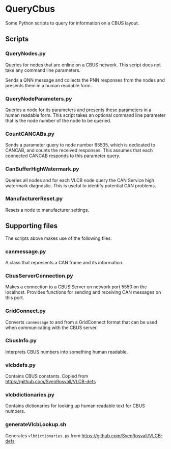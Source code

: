 # QueryCbus
Some Python scripts to query for information on a CBUS layout.

## Scripts

### QueryNodes.py
Queries for nodes that are online on a CBUS network. 
This script does not take any command line parameters.

Sends a QNN message and collects the PNN responses from the nodes and presents them
in a human readable form.

### QueryNodeParameters.py
Queries a node for its parameters and presents these parameters in a human readable
form.
This script takes an optional command line parameter that is the node number of
the node to be queried. 

### CountCANCABs.py
Sends a parameter query to node number 65535, which is dedicated to CANCAB,
and counts the received responses.
This assumes that each connected CANCAB responds to this parameter query.

### CanBufferHighWatermark.py
Queries all nodes and for each VLCB node query the CAN Service
high watermark diagnostic. 
This is useful to identify potential CAN problems.

### ManufacturerReset.py
Resets a node to manufacturer settings.

## Supporting files
The scripts above makes use of the following files:

### canmessage.py
A class that represents a CAN frame and its information.

### CbusServerConnection.py
Makes a connection to a CBUS Server on network port 5550 on the localhost.
Provides functions for sending and receiving CAN messages on this port.

### GridConnect.py
Converts `canmessage` to and from a GridConnect format that can be used when
communicating with the CBUS server.

### CbusInfo.py
Interprets CBUS numbers into something human readable.

### vlcbdefs.py
Contains CBUS constants. 
Copied from https://github.com/SvenRosvall/VLCB-defs

### vlcbdictionaries.py
Contains dictionaries for looking up human readable text for CBUS numbers.

### generateVlcbLookup.sh
Generates `vlbdictionaries.py` from https://github.com/SvenRosvall/VLCB-defs